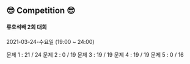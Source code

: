 ## 😎 Competition 😎

#### 류호석배 2회 대회

2021-03-24-수요일 (19:00 ~ 24:00)

문제 1 : 21 / 24
문제 2 : 0 / 19
문제 3 : 19 / 19
문제 4 : 19 / 19
문제 5 : 0 / 16
